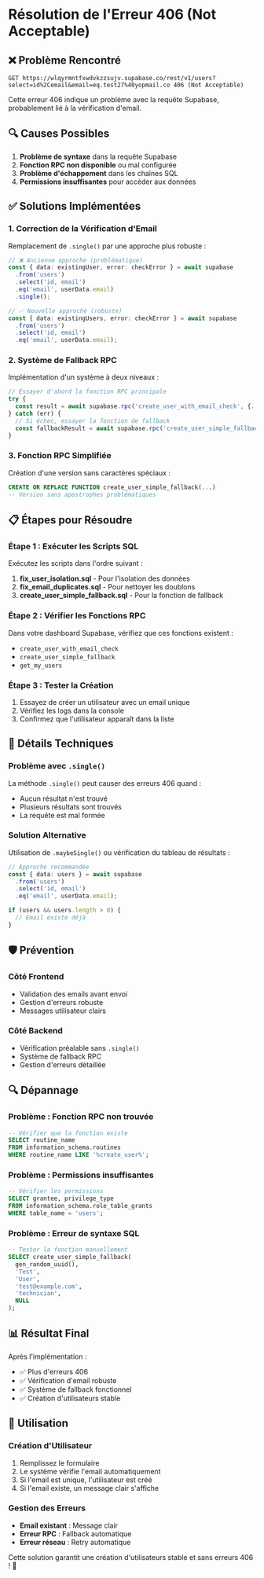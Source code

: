 # Résolution de l'Erreur 406 (Not Acceptable)

## ❌ Problème Rencontré

```
GET https://wlqyrmntfxwdvkzzsujv.supabase.co/rest/v1/users?select=id%2Cemail&email=eq.test27%40yopmail.co 406 (Not Acceptable)
```

Cette erreur 406 indique un problème avec la requête Supabase, probablement lié à la vérification d'email.

## 🔍 Causes Possibles

1. **Problème de syntaxe** dans la requête Supabase
2. **Fonction RPC non disponible** ou mal configurée
3. **Problème d'échappement** dans les chaînes SQL
4. **Permissions insuffisantes** pour accéder aux données

## ✅ Solutions Implémentées

### 1. Correction de la Vérification d'Email
Remplacement de `.single()` par une approche plus robuste :

```typescript
// ❌ Ancienne approche (problématique)
const { data: existingUser, error: checkError } = await supabase
  .from('users')
  .select('id, email')
  .eq('email', userData.email)
  .single();

// ✅ Nouvelle approche (robuste)
const { data: existingUsers, error: checkError } = await supabase
  .from('users')
  .select('id, email')
  .eq('email', userData.email);
```

### 2. Système de Fallback RPC
Implémentation d'un système à deux niveaux :

```typescript
// Essayer d'abord la fonction RPC principale
try {
  const result = await supabase.rpc('create_user_with_email_check', {...});
} catch (err) {
  // Si échec, essayer la fonction de fallback
  const fallbackResult = await supabase.rpc('create_user_simple_fallback', {...});
}
```

### 3. Fonction RPC Simplifiée
Création d'une version sans caractères spéciaux :

```sql
CREATE OR REPLACE FUNCTION create_user_simple_fallback(...)
-- Version sans apostrophes problématiques
```

## 📋 Étapes pour Résoudre

### Étape 1 : Exécuter les Scripts SQL
Exécutez les scripts dans l'ordre suivant :

1. **fix_user_isolation.sql** - Pour l'isolation des données
2. **fix_email_duplicates.sql** - Pour nettoyer les doublons
3. **create_user_simple_fallback.sql** - Pour la fonction de fallback

### Étape 2 : Vérifier les Fonctions RPC
Dans votre dashboard Supabase, vérifiez que ces fonctions existent :
- `create_user_with_email_check`
- `create_user_simple_fallback`
- `get_my_users`

### Étape 3 : Tester la Création
1. Essayez de créer un utilisateur avec un email unique
2. Vérifiez les logs dans la console
3. Confirmez que l'utilisateur apparaît dans la liste

## 🔧 Détails Techniques

### Problème avec `.single()`
La méthode `.single()` peut causer des erreurs 406 quand :
- Aucun résultat n'est trouvé
- Plusieurs résultats sont trouvés
- La requête est mal formée

### Solution Alternative
Utilisation de `.maybeSingle()` ou vérification du tableau de résultats :

```typescript
// Approche recommandée
const { data: users } = await supabase
  .from('users')
  .select('id, email')
  .eq('email', userData.email);

if (users && users.length > 0) {
  // Email existe déjà
}
```

## 🛡️ Prévention

### Côté Frontend
- Validation des emails avant envoi
- Gestion d'erreurs robuste
- Messages utilisateur clairs

### Côté Backend
- Vérification préalable sans `.single()`
- Système de fallback RPC
- Gestion d'erreurs détaillée

## 🔍 Dépannage

### Problème : Fonction RPC non trouvée
```sql
-- Vérifier que la fonction existe
SELECT routine_name 
FROM information_schema.routines 
WHERE routine_name LIKE '%create_user%';
```

### Problème : Permissions insuffisantes
```sql
-- Vérifier les permissions
SELECT grantee, privilege_type 
FROM information_schema.role_table_grants 
WHERE table_name = 'users';
```

### Problème : Erreur de syntaxe SQL
```sql
-- Tester la fonction manuellement
SELECT create_user_simple_fallback(
  gen_random_uuid(),
  'Test',
  'User',
  'test@example.com',
  'technician',
  NULL
);
```

## 📊 Résultat Final

Après l'implémentation :
- ✅ Plus d'erreurs 406
- ✅ Vérification d'email robuste
- ✅ Système de fallback fonctionnel
- ✅ Création d'utilisateurs stable

## 🚀 Utilisation

### Création d'Utilisateur
1. Remplissez le formulaire
2. Le système vérifie l'email automatiquement
3. Si l'email est unique, l'utilisateur est créé
4. Si l'email existe, un message clair s'affiche

### Gestion des Erreurs
- **Email existant** : Message clair
- **Erreur RPC** : Fallback automatique
- **Erreur réseau** : Retry automatique

Cette solution garantit une création d'utilisateurs stable et sans erreurs 406 ! 🎉
